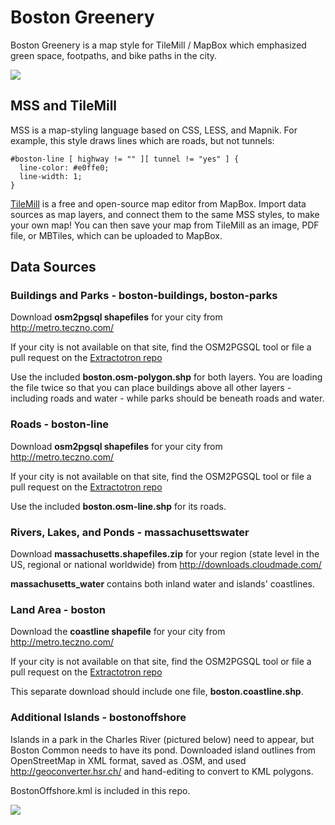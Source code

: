 # Boston Greenery

Boston Greenery is a map style for TileMill / MapBox which emphasized green space, footpaths, and bike paths in the city.

<img src="https://raw.github.com/mapmeld/boston-greenery/tilemill/boston-greenery.png"/>

## MSS and TileMill

MSS is a map-styling language based on CSS, LESS, and Mapnik. For example, this style draws lines which are roads, but not tunnels:

    #boston-line [ highway != "" ][ tunnel != "yes" ] {
      line-color: #e0ffe0;
      line-width: 1;
    }

<a href="http://www.mapbox.com/tilemill/">TileMill</a> is a free and open-source map editor from MapBox. Import data sources as map layers, and connect
them to the same MSS styles, to make your own map! You can then save your map from TileMill as an image, PDF file, or MBTiles, which can be uploaded to MapBox.

## Data Sources

### Buildings and Parks - boston-buildings, boston-parks

Download <strong>osm2pgsql shapefiles</strong> for your city from <a href="http://metro.teczno.com/">http://metro.teczno.com/</a>

If your city is not available on that site, find the OSM2PGSQL tool or file a pull request on the <a href="https://github.com/migurski/Extractotron/commits/master/cities.txt">Extractotron repo</a>

Use the included <strong>boston.osm-polygon.shp</strong> for both layers. You are loading the file twice so that you can place buildings above all other layers - including roads and water - while parks should be beneath roads and water.

### Roads - boston-line

Download <strong>osm2pgsql shapefiles</strong> for your city from <a href="http://metro.teczno.com/">http://metro.teczno.com/</a>

If your city is not available on that site, find the OSM2PGSQL tool or file a pull request on the <a href="https://github.com/migurski/Extractotron/commits/master/cities.txt">Extractotron repo</a>

Use the included <strong>boston.osm-line.shp</strong> for its roads.

### Rivers, Lakes, and Ponds - massachusettswater

Download <strong>massachusetts.shapefiles.zip</strong> for your region (state level in the US, regional or national worldwide) from <a href="http://downloads.cloudmade.com/">http://downloads.cloudmade.com/</a>

<strong>massachusetts_water</strong> contains both inland water and islands' coastlines.

### Land Area - boston

Download the <strong>coastline shapefile</strong> for your city from <a href="http://metro.teczno.com/">http://metro.teczno.com/</a>

If your city is not available on that site, find the OSM2PGSQL tool or file a pull request on the <a href="https://github.com/migurski/Extractotron/commits/master/cities.txt">Extractotron repo</a>

This separate download should include one file, <strong>boston.coastline.shp</strong>.

### Additional Islands - bostonoffshore

Islands in a park in the Charles River (pictured below) need to appear, but Boston Common needs to have its
pond. Downloaded island outlines from OpenStreetMap in XML format, saved as .OSM, and used
<a href="http://geoconverter.hsr.ch/">http://geoconverter.hsr.ch/</a> and hand-editing to convert to KML polygons.

BostonOffshore.kml is included in this repo.

<img src="https://raw.github.com/mapmeld/boston-greenery/tilemill/boston-offshore.png"/>